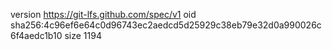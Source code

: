 version https://git-lfs.github.com/spec/v1
oid sha256:4c96ef6e64c0d96743ec2aedcd5d25929c38eb79e32d0a990026c6f4aedc1b10
size 1194
